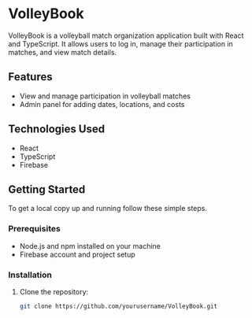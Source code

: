 # VolleyBook

VolleyBook is a volleyball match organization application built with React and TypeScript. It allows users to log in, manage their participation in matches, and view match details.

## Features
- View and manage participation in volleyball matches
- Admin panel for adding dates, locations, and costs

## Technologies Used

- React
- TypeScript
- Firebase

## Getting Started

To get a local copy up and running follow these simple steps.

### Prerequisites

- Node.js and npm installed on your machine
- Firebase account and project setup

### Installation

1. Clone the repository:

   ```bash
   git clone https://github.com/yourusername/VolleyBook.git
